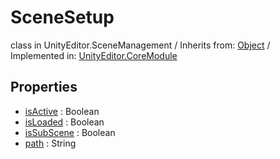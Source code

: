 # SceneSetup
class in UnityEditor.SceneManagement
 / Inherits from: <a href="https://docs.unity3d.com/6000.0/Documentation/ScriptReference/Object.html">Object</a> / Implemented in: <a href="https://docs.unity3d.com/6000.0/Documentation/ScriptReference/UnityEditor.CoreModule.html">UnityEditor.CoreModule</a>

## Properties
- <a href="https://docs.unity3d.com/6000.0/Documentation/ScriptReference/SceneSetup-isActive.html">isActive</a> : Boolean
- <a href="https://docs.unity3d.com/6000.0/Documentation/ScriptReference/SceneSetup-isLoaded.html">isLoaded</a> : Boolean
- <a href="https://docs.unity3d.com/6000.0/Documentation/ScriptReference/SceneSetup-isSubScene.html">isSubScene</a> : Boolean
- <a href="https://docs.unity3d.com/6000.0/Documentation/ScriptReference/SceneSetup-path.html">path</a> : String
